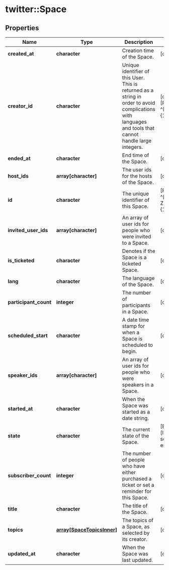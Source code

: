 # twitter::Space



## Properties
Name | Type | Description | Notes
------------ | ------------- | ------------- | -------------
**created_at** | **character** | Creation time of the Space. | [optional] 
**creator_id** | **character** | Unique identifier of this User. This is returned as a string in order to avoid complications with languages and tools that cannot handle large integers. | [optional] [Pattern: ^[0-9]{1,19}$] 
**ended_at** | **character** | End time of the Space. | [optional] 
**host_ids** | **array[character]** | The user ids for the hosts of the Space. | [optional] 
**id** | **character** | The unique identifier of this Space. | [Pattern: ^[a-zA-Z0-9]{1,13}$] 
**invited_user_ids** | **array[character]** | An array of user ids for people who were invited to a Space. | [optional] 
**is_ticketed** | **character** | Denotes if the Space is a ticketed Space. | [optional] 
**lang** | **character** | The language of the Space. | [optional] 
**participant_count** | **integer** | The number of participants in a Space. | [optional] 
**scheduled_start** | **character** | A date time stamp for when a Space is scheduled to begin. | [optional] 
**speaker_ids** | **array[character]** | An array of user ids for people who were speakers in a Space. | [optional] 
**started_at** | **character** | When the Space was started as a date string. | [optional] 
**state** | **character** | The current state of the Space. | [Enum: [live, scheduled, ended]] 
**subscriber_count** | **integer** | The number of people who have either purchased a ticket or set a reminder for this Space. | [optional] 
**title** | **character** | The title of the Space. | [optional] 
**topics** | [**array[SpaceTopicsInner]**](Space_topics_inner.md) | The topics of a Space, as selected by its creator. | [optional] 
**updated_at** | **character** | When the Space was last updated. | [optional] 


